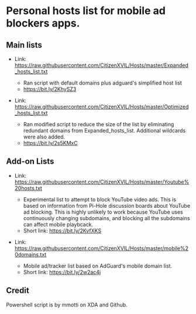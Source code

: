 # Personal hosts list for mobile ad blockers apps.

## Main lists

* Link: https://raw.githubusercontent.com/CitizenXVIL/Hosts/master/Expanded_hosts_list.txt

   - Ran script with default domains plus adguard's simplified host list
   - https://bit.ly/2KhySZ3
   
* Link: https://raw.githubusercontent.com/CitizenXVIL/Hosts/master/Optimized_hosts_list.txt

   - Ran modified script to reduce the size of the list by eliminating redundant domains from Expanded_hosts_list. Additional wildcards were also added.
   - https://bit.ly/2s5KMxC

## Add-on Lists
* Link: https://raw.githubusercontent.com/CitizenXVIL/Hosts/master/Youtube%20hosts.txt

   - Experimental list to attempt to block YouTube video ads. This is based on information from Pi-Hole discussion boards about YouTube ad blocking. This is highly unlikely to work because YouTube uses continuously changing subdomains, and blocking all the subdomains can affect mobile playbcack.
   - Short link: https://bit.ly/2KvfXKS

* Link: https://raw.githubusercontent.com/CitizenXVIL/Hosts/master/mobile%20domains.txt

   - Mobile ad/tracker list based on AdGuard's mobile domain list.
   - Short link: https://bit.ly/2w2ac4j

## Credit

Powershell script is by mmotti on XDA and Github.
